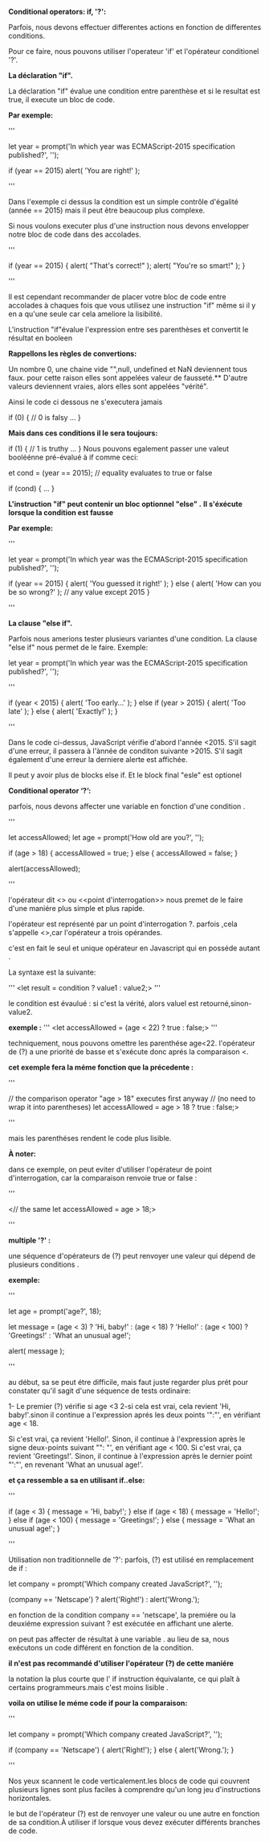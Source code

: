 **Conditional operators: if, '?':**

Parfois, nous devons effectuer differentes actions en fonction de differentes conditions.

Pour ce faire, nous pouvons utiliser l'operateur 'if' et l'opérateur conditionel '?'.
 
  **La déclaration "if".**
 
 La déclaration "if" évalue une condition entre parenthèse et si le resultat est true, il execute un bloc de code.

 **Par exemple:**

 '''

let year = prompt('In which year was ECMAScript-2015 specification published?', '');

if (year == 2015) alert( 'You are right!' );

'''

Dans l'exemple ci dessus la condition est un simple contrôle d'égalité (année == 2015) mais il peut être beaucoup plus complexe.

Si nous voulons executer plus d'une instruction nous devons envelopper notre bloc de code dans des accolades.

 '''

 if (year == 2015) {
  alert( "That's correct!" );
  alert( "You're so smart!" );
}

'''

Il est cependant recommander de placer votre bloc de code entre accolades à chaques fois que vous utilisez une instruction "if" 
même si il y en a qu'une seule car cela ameliore la lisibilité.

L'instruction "if"évalue l'expression entre ses parenthèses et convertit le résultat en booleen

**Rappellons les règles de convertions:**

Un nombre 0, une chaine vide "",null, undefined et NaN deviennent tous faux. pour cette raison elles sont appelées valeur de 
fausseté.**
D'autre valeurs deviennent vraies, alors elles sont appelées "vérité".

Ainsi le code ci dessous ne s'executera jamais 

if (0) { // 0 is falsy
  ...
}

**Mais dans ces conditions il le sera toujours:**

if (1) { // 1 is truthy
  ...
}
Nous pouvons egalement passer une valeut booléénne pré-évalué à if comme ceci:

et cond = (year == 2015); // equality evaluates to true or false

if (cond) {
  ...
}

**L'instruction "if" peut contenir un bloc optionnel "else" .** **Il s'éxécute lorsque la condition est fausse**

**Par exemple:**

'''

let year = prompt('In which year was the ECMAScript-2015 specification published?', '');

if (year == 2015) {
  alert( 'You guessed it right!' );
} else {
  alert( 'How can you be so wrong?' ); // any value except 2015
}

'''

**La clause "else if".**

Parfois nous amerions tester plusieurs variantes d'une condition. La clause "else if" nous permet de le faire.
 Exemple:
 
 let year = prompt('In which year was the ECMAScript-2015 specification published?', '');

'''

if (year < 2015) {
  alert( 'Too early...' );
} else if (year > 2015) {
  alert( 'Too late' );
} else {
  alert( 'Exactly!' );
}

'''

Dans le code ci-dessus, JavaScript vérifie d'abord l'année <2015. S'il sagit d'une erreur, il passera à l'ànnée de conditon
suivante >2015. S'il sagit également d'une erreur la derniere alerte est affichée.

Il peut y avoir plus de blocks else if. Et le block final "esle" est optionel


**Conditional operator ‘?’:**

parfois, nous devons affecter une variable en fonction d'une condition .

'''

let accessAllowed;
let age = prompt('How old are you?', '');

if (age > 18) {
  accessAllowed = true;
} else {
  accessAllowed = false;
}

alert(accessAllowed);

'''

l'opérateur dit <<conditionnel>> ou <<point d'interrogation>> nous premet de le faire d'une maniére plus simple et plus rapide.

l'opérateur est représenté par un point d'interrogation ?. parfois ,cela s'appelle <<ternaire>>,car l'opérateur a trois opérandes.

c'est en fait le seul et unique opérateur en Javascript qui en posséde autant .

La syntaxe est la suivante:

'''
<let result = condition ? value1 : value2;>
'''

le condition est évaulué : si c'est la vérité, alors valuel est retourné,sinon- value2.

**exemple :**
'''
<let accessAllowed = (age < 22) ? true : false;>
'''

techniquement, nous pouvons omettre les parenthése age<22. l'opérateur de (?) a une priorité de basse et s'exécute donc aprés la comparaison <.


**cet exemple fera la méme fonction que la précedente :**

'''

// the comparison operator "age > 18" executes first anyway
// (no need to wrap it into parentheses)
let accessAllowed = age > 18 ? true : false;>

'''

mais les parenthéses rendent le code plus lisible.

**À noter:**

dans ce exemple, on peut eviter d'utiliser l'opérateur de point d'interrogation, car la comparaison renvoie true or false :

'''

<// the same
let accessAllowed = age > 18;>

'''
 
**multiple '?' :**

une séquence d'opérateurs de (?) peut renvoyer une valeur qui dépend de plusieurs conditions .

**exemple:**

'''

let age = prompt('age?', 18);

let message = (age < 3) ? 'Hi, baby!' :
  (age < 18) ? 'Hello!' :
  (age < 100) ? 'Greetings!' :
  'What an unusual age!';

alert( message );

'''

au début, sa se peut étre difficile, mais faut juste regarder plus prét pour constater qu'il sagit d'une séquence de tests ordinaire:

1- Le premier (?) vérifie si age <3
2-si cela est vrai, cela revient 'Hi, baby!'.sinon il continue a l'expression aprés les deux points '":"', en vérifiant age < 18.

Si c'est vrai, ça revient 'Hello!'. Sinon, il continue à l'expression après le signe deux-points suivant "": "', en vérifiant age < 100.
Si c'est vrai, ça revient 'Greetings!'. Sinon, il continue à l'expression après le dernier point "':"', en revenant 'What an unusual age!'.


**et ça ressemble a sa en utilisant if..else:**

'''

if (age < 3) {
  message = 'Hi, baby!';
} else if (age < 18) {
  message = 'Hello!';
} else if (age < 100) {
  message = 'Greetings!';
} else {
  message = 'What an unusual age!';
}

'''

Utilisation non traditionnelle de '?':
parfois, (?) est utilisé en remplacement de if :

let company = prompt('Which company created JavaScript?', '');

(company == 'Netscape') ?
   alert('Right!') : alert('Wrong.');

 
en fonction de la condition  company == 'netscape', la premiére ou la deuxiéme expression suivant ? est exécutée en affichant une alerte.

on peut pas affecter de résultat à une variable . au lieu de sa, nous exécutons un code différent en fonction de la condition.

**il n'est pas recommandé d'utiliser l'opérateur (?) de cette maniére** 

la notation la plus courte que l' if instruction équivalante, ce qui plaît à certains programmeurs.mais c'est moins lisible .

**voila on utilise le méme code if pour la comparaison:**

'''

let company = prompt('Which company created JavaScript?', '');

if (company == 'Netscape') {
  alert('Right!');
} else {
  alert('Wrong.');
}

'''

Nos yeux scannent le code verticalement.les blocs de code qui couvrent plusieurs lignes sont plus faciles à comprendre qu'un long jeu d'instructions horizontales.

le but de l'opérateur (?) est de renvoyer une valeur ou une autre en fonction de sa condition.À utiliser if lorsque vous devez exécuter différents branches de code.



